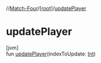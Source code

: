 //[Match-Four](../../index.md)/[[root]](index.md)/[updatePlayer](update-player.md)

# updatePlayer

[jvm]\
fun [updatePlayer](update-player.md)(indexToUpdate: [Int](https://kotlinlang.org/api/latest/jvm/stdlib/kotlin/-int/index.html))
